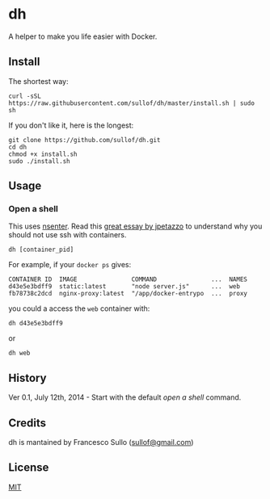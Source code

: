 # dh

A helper to make you life easier with Docker.

## Install

The shortest way:

```
curl -sSL https://raw.githubusercontent.com/sullof/dh/master/install.sh | sudo sh
```

If you don't like it, here is the longest:

```
git clone https://github.com/sullof/dh.git
cd dh
chmod +x install.sh
sudo ./install.sh
```

## Usage

### Open a shell

This uses [nsenter](https://github.com/jpetazzo/nsenter). Read this [great essay by jpetazzo](https://jpetazzo.github.io/2014/06/23/docker-ssh-considered-evil/) to understand why you should not use ssh with containers.

```
dh [container_pid]
```

For example, if your `docker ps` gives:

```
CONTAINER ID  IMAGE               COMMAND               ...  NAMES
d43e5e3bdff9  static:latest       "node server.js"      ...  web
fb78738c2dcd  nginx-proxy:latest  "/app/docker-entrypo  ...  proxy
```

you could a access the `web` container with:

```
dh d43e5e3bdff9
```

or 

```
dh web
```

## History

Ver 0.1, July 12th, 2014 - Start with the default _open a shell_ command.

## Credits

dh is mantained by Francesco Sullo (<sullof@gmail.com>)

## License 

[MIT](https://opensource.org/licenses/MIT)


